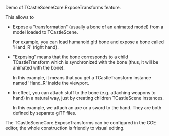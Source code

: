Demo of TCastleSceneCore.ExposeTransforms feature.

This allows to

- Expose a "transformation" (usually a bone of an animated model)
  from a model loaded to TCastleScene.

  For example, you can load humanoid.gltf
  bone and expose a bone called 'Hand_R' (right hand).

- "Exposing" means that the bone corresponds to a child TCastleTransform
  which is synchronized with the bone (thus, it will be animated with the bone).

  In this example, it means that you get a TCastleTransform instance named 'Hand_R'
  inside the viewport.

- In effect, you can attach stuff to the bone (e.g. attaching weapons to hand)
  in a natural way, just by creating children TCastleScene instances.

  In this example, we attach an axe or a sword to the hand.
  They are both defined by separate glTF files.

The TCastleSceneCore.ExposeTransforms can be configured in the CGE editor,
the whole construction is friendly to visual editing.
